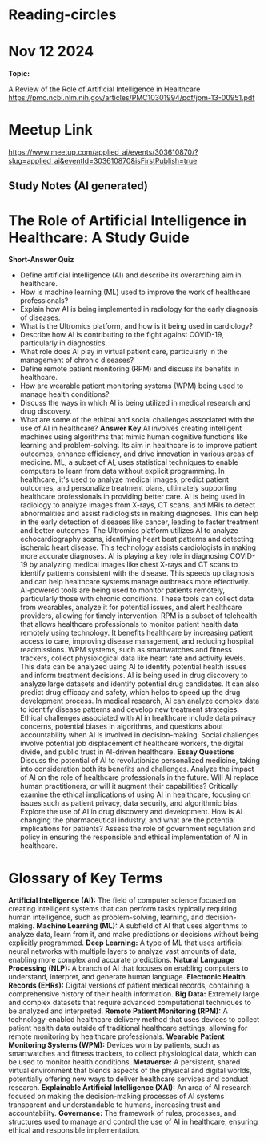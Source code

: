 # Reading-circles


# Nov 12 2024

**Topic:** 

A Review of the Role of Artificial Intelligence in Healthcare
https://pmc.ncbi.nlm.nih.gov/articles/PMC10301994/pdf/jpm-13-00951.pdf

# Meetup Link

https://www.meetup.com/applied_ai/events/303610870/?slug=applied_ai&eventId=303610870&isFirstPublish=true


## Study Notes (AI generated)
# The Role of Artificial Intelligence in Healthcare: A Study Guide
**Short-Answer Quiz**
- Define artificial intelligence (AI) and describe its overarching aim in healthcare.
- How is machine learning (ML) used to improve the work of healthcare professionals?
- Explain how AI is being implemented in radiology for the early diagnosis of diseases.
- What is the Ultromics platform, and how is it being used in cardiology?
- Describe how AI is contributing to the fight against COVID-19, particularly in diagnostics.
- What role does AI play in virtual patient care, particularly in the management of chronic diseases?
- Define remote patient monitoring (RPM) and discuss its benefits in healthcare.
- How are wearable patient monitoring systems (WPM) being used to manage health conditions?
- Discuss the ways in which AI is being utilized in medical research and drug discovery.
- What are some of the ethical and social challenges associated with the use of AI in healthcare?
**Answer Key**
AI involves creating intelligent machines using algorithms that mimic human cognitive functions like learning and problem-solving. Its aim in healthcare is to improve patient outcomes, enhance efficiency, and drive innovation in various areas of medicine.
ML, a subset of AI, uses statistical techniques to enable computers to learn from data without explicit programming. In healthcare, it's used to analyze medical images, predict patient outcomes, and personalize treatment plans, ultimately supporting healthcare professionals in providing better care.
AI is being used in radiology to analyze images from X-rays, CT scans, and MRIs to detect abnormalities and assist radiologists in making diagnoses. This can help in the early detection of diseases like cancer, leading to faster treatment and better outcomes.
The Ultromics platform utilizes AI to analyze echocardiography scans, identifying heart beat patterns and detecting ischemic heart disease. This technology assists cardiologists in making more accurate diagnoses.
AI is playing a key role in diagnosing COVID-19 by analyzing medical images like chest X-rays and CT scans to identify patterns consistent with the disease. This speeds up diagnosis and can help healthcare systems manage outbreaks more effectively.
AI-powered tools are being used to monitor patients remotely, particularly those with chronic conditions. These tools can collect data from wearables, analyze it for potential issues, and alert healthcare providers, allowing for timely intervention.
RPM is a subset of telehealth that allows healthcare professionals to monitor patient health data remotely using technology. It benefits healthcare by increasing patient access to care, improving disease management, and reducing hospital readmissions.
WPM systems, such as smartwatches and fitness trackers, collect physiological data like heart rate and activity levels. This data can be analyzed using AI to identify potential health issues and inform treatment decisions.
AI is being used in drug discovery to analyze large datasets and identify potential drug candidates. It can also predict drug efficacy and safety, which helps to speed up the drug development process. In medical research, AI can analyze complex data to identify disease patterns and develop new treatment strategies.
Ethical challenges associated with AI in healthcare include data privacy concerns, potential biases in algorithms, and questions about accountability when AI is involved in decision-making. Social challenges involve potential job displacement of healthcare workers, the digital divide, and public trust in AI-driven healthcare.
**Essay Questions**
Discuss the potential of AI to revolutionize personalized medicine, taking into consideration both its benefits and challenges.
Analyze the impact of AI on the role of healthcare professionals in the future. Will AI replace human practitioners, or will it augment their capabilities?
Critically examine the ethical implications of using AI in healthcare, focusing on issues such as patient privacy, data security, and algorithmic bias.
Explore the use of AI in drug discovery and development. How is AI changing the pharmaceutical industry, and what are the potential implications for patients?
Assess the role of government regulation and policy in ensuring the responsible and ethical implementation of AI in healthcare.
# Glossary of Key Terms
**Artificial Intelligence (AI):** The field of computer science focused on creating intelligent systems that can perform tasks typically requiring human intelligence, such as problem-solving, learning, and decision-making.
**Machine Learning (ML):** A subfield of AI that uses algorithms to analyze data, learn from it, and make predictions or decisions without being explicitly programmed.
**Deep Learning:** A type of ML that uses artificial neural networks with multiple layers to analyze vast amounts of data, enabling more complex and accurate predictions.
**Natural Language Processing (NLP):** A branch of AI that focuses on enabling computers to understand, interpret, and generate human language.
**Electronic Health Records (EHRs):** Digital versions of patient medical records, containing a comprehensive history of their health information.
**Big Data:** Extremely large and complex datasets that require advanced computational techniques to be analyzed and interpreted.
**Remote Patient Monitoring (RPM):** A technology-enabled healthcare delivery method that uses devices to collect patient health data outside of traditional healthcare settings, allowing for remote monitoring by healthcare professionals.
**Wearable Patient Monitoring Systems (WPM):** Devices worn by patients, such as smartwatches and fitness trackers, to collect physiological data, which can be used to monitor health conditions.
**Metaverse:** A persistent, shared virtual environment that blends aspects of the physical and digital worlds, potentially offering new ways to deliver healthcare services and conduct research.
**Explainable Artificial Intelligence (XAI):** An area of AI research focused on making the decision-making processes of AI systems transparent and understandable to humans, increasing trust and accountability.
**Governance:** The framework of rules, processes, and structures used to manage and control the use of AI in healthcare, ensuring ethical and responsible implementation.

